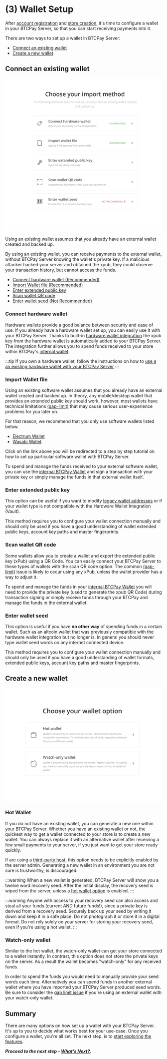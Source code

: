 # (3) Wallet Setup

After [account registration](./RegisterAccount.md) and [store creation](./CreateStore.md), it's time to configure a wallet in your BTCPay Server, so that you can start receiving payments into it.

There are two ways to set up a wallet in BTCPay Server:

 - [Connect an existing wallet](#connect-an-existing-wallet)
 - [Create a new wallet](#create-a-new-wallet)

## Connect an existing wallet

![Import Existing Wallet](./img/createwallet/ImportWallet.png)

Using an existing wallet assumes that you already have an external wallet created and backed up. 

By using an existing wallet, you can receive payments to the external wallet, without BTCPay Server knowing the wallet's private key. If a malicious attacker hacked your server and obtained the xpub, they could observe your transaction history, but cannot access the funds.

- [Connect hardware wallet (Recommended)](#use-an-existing-hardware-wallet)
- [Import Wallet file (Recommended)](#use-an-existing-software-wallet)
- [Enter extended public key](#enter-extended-public-key)
- [Scan wallet QR code](#scan-wallet-qr-code)
- [Enter wallet seed (Not Recommended)](#enter-wallet-seed)

### Connect hardware wallet

Hardware wallets provide a good balance between security and ease of use. If you already have a hardware wallet set up, you can easily use it with your BTCPay Server. Thanks to built-in [hardware wallet integration](HardwareWalletIntegration.md) the xpub key from the hardware wallet is automatically added to your BTCPay Server. The integration further allows you to spend funds received to your store within BTCPay's [internal wallet](./Wallet.md).

:::tip
If you own a hardware wallet, follow the instructions on how to [use a an existing hardware wallet with your BTCPay Server](HardwareWalletIntegration.md)
:::

### Import Wallet file

Using an existing software wallet assumes that you already have an external wallet created and backed up. In theory, any mobile/desktop wallet that provides an extended public key should work, however, most wallets have technical limitations [(gap-limit)](./FAQ/FAQ-Wallet.md#missing-payments-in-my-software-or-hardware-wallet) that may cause serious user-experience problems for you later on.

For that reason, we recommend that you only use software wallets listed below.

- [Electrum Wallet](./ElectrumWallet.md)
- [Wasabi Wallet](./WasabiWallet.md)

Click on the link above you will be redirected to a step by step tutorial on how to set up particular software wallet with BTCPay Server.

To spend and manage the funds received to your external software wallet, you can use the [internal BTCPay Wallet](./Wallet.md) and sign a transaction with your private key or simply manage the funds in that external wallet itself.

### Enter extended public key

This option can be useful if you want to modify [legacy wallet addresses](./FAQ/FAQ-General.md#what-if-i-have-a-problem-paying-an-invoice) or if your wallet type is not compatible with the Hardware Wallet Integration (Vault). 

This method requires you to configure your wallet connection manually and should only be used if you have a good understanding of wallet extended public keys, account key paths and master fingerprints. 

### Scan wallet QR code

Some wallets allow you to create a wallet and export the extended public key (xPub) using a QR Code. You can easily connect your BTCPay Server to these types of wallets with the scan QR code option. The common [(gap-limit)](./FAQ/FAQ-Wallet.md#missing-payments-in-my-software-or-hardware-wallet) issue is likely to occur using any xPub, unless the wallet provider has a way to adjust it.

To spend and manage the funds in your [internal BTCPay Wallet](./Wallet.md) you will need to provide the private key (used to generate the xpub QR Code) during transaction signing or simply receive funds through your BTCPay and manage the funds in the external wallet.

### Enter wallet seed

This option is useful if you have **no other way** of spending funds in a certain wallet. Such as an altcoin wallet that was previously compatible with the hardware wallet integration but no longer is. In general you should never type wallet seed words on any internet connected device. 

This method requires you to configure your wallet connection manually and should only be used if you have a good understanding of wallet formats, extended public keys, account key paths and master fingerprints. 

## Create a new wallet

![Hot Wallet](./img/hotwallet/HotWallet.png)

### Hot Wallet 

If you do not have an existing wallet, you can generate a new one within your BTCPay Server. Whether you have an existing wallet or not, the quickest way to get a wallet connected to your store is to create a new wallet. You can always replace it with an alternative wallet after receiving a few small payments to your server, if you just want to get your store ready quickly. 

If are using a [third-party host](./ThirdPartyHosting.md), this option needs to be explicitly enabled by the server admin. Generating a new wallet in an environment you are not sure is trustworthy, is discouraged.

:::warning
When a new wallet is generated, BTCPay Server will show you a twelve word recovery seed. After the initial display, the recovery seed is wiped from the server, unless a [hot wallet option](./HotWallet.md) is enabled.
:::

:::warning
Anyone with access to your recovery seed can also access and steal all your funds (current AND future funds!), since a private key is derived from a recovery seed. Securely back up your seed by writing it down and keep it in a safe place. Do not photograph it or store it in a digital format. Do not rely solely on your server for storing your recovery seed, even if you're using a hot wallet.
:::

### Watch-only wallet

Similar to the hot wallet, the watch-only wallet can get your store connected to a wallet instantly. In contrast, this option does not store the private keys on the server. As a result the wallet becomes "watch-only" for any received funds. 

In order to spend the funds you would need to manually provide your seed words each time. Alternatively you can spend funds in another external wallet where you have imported your BTCPay Server produced seed words. Be sure to consider the [gap limit issue](./FAQ/FAQ-Wallet.md#missing-payments-in-my-software-or-hardware-wallet) if you're using an external wallet with your watch-only wallet.

## Summary

There are many options on how set up a wallet with your BTCPay Server. It's up to you to decide what works best for your use-case. Once you configure a wallet, you're all set. The next step, is to [start exploring the features](./WhatsNext.md).

***Proceed to the next step - [What's Next?](./WhatsNext.md).***
